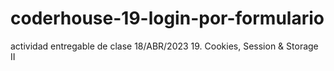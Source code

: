 # coderhouse-19-login-por-formulario
actividad entregable de clase  18/ABR/2023 19. Cookies, Session &amp; Storage II
